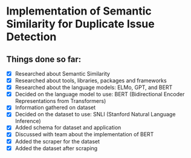 # Implementation of Semantic Similarity for Duplicate Issue Detection

## Things done so far:

- [x] Researched about Semantic Similarity
- [x] Researched about tools, libraries, packages and frameworks
- [x] Researched about the language models: ELMo, GPT, and BERT
- [x] Decided on the language model to use: BERT (Bidirectional Encoder Representations from Transformers)
- [x] Information gathered on dataset
- [x] Decided on the dataset to use: SNLI (Stanford Natural Language Inference)
- [x] Added schema for dataset and application
- [x] Discussed with team about the implementation of BERT
- [x] Added the scraper for the dataset
- [x] Added the dataset after scraping
